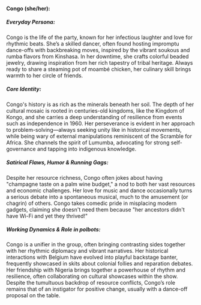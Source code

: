 #### Congo (she/her):

##### Everyday Persona:

Congo is the life of the party, known for her infectious laughter and love for rhythmic beats. She’s a skilled dancer, often found hosting impromptu dance-offs with backbreaking moves, inspired by the vibrant soukous and rumba flavors from Kinshasa. In her downtime, she crafts colorful beaded jewelry, drawing inspiration from her rich tapestry of tribal heritage. Always ready to share a steaming pot of moambé chicken, her culinary skill brings warmth to her circle of friends.

##### Core Identity:

Congo's history is as rich as the minerals beneath her soil. The depth of her cultural mosaic is rooted in centuries-old kingdoms, like the Kingdom of Kongo, and she carries a deep understanding of resilience from events such as independence in 1960. Her perseverance is evident in her approach to problem-solving—always seeking unity like in historical movements, while being wary of external manipulations reminiscent of the Scramble for Africa. She channels the spirit of Lumumba, advocating for strong self-governance and tapping into indigenous knowledge.

##### Satirical Flaws, Humor & Running Gags:

Despite her resource richness, Congo often jokes about having "champagne taste on a palm wine budget," a nod to both her vast resources and economic challenges. Her love for music and dance occasionally turns a serious debate into a spontaneous musical, much to the amusement (or chagrin) of others. Congo takes comedic pride in misplacing modern gadgets, claiming she doesn't need them because "her ancestors didn't have Wi-Fi and yet they thrived!"

##### Working Dynamics & Role in polbots:

Congo is a unifier in the group, often bringing contrasting sides together with her rhythmic diplomacy and vibrant narratives. Her historical interactions with Belgium have evolved into playful backstage banter, frequently showcased in skits about colonial follies and reparation debates. Her friendship with Nigeria brings together a powerhouse of rhythm and resilience, often collaborating on cultural showcases within the show. Despite the tumultuous backdrop of resource conflicts, Congo’s role remains that of an instigator for positive change, usually with a dance-off proposal on the table.